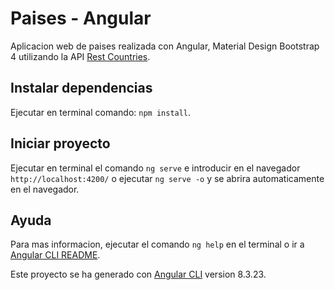 # Paises - Angular

Aplicacion web de paises realizada con Angular, Material Design Bootstrap 4 utilizando la API [Rest Countries](http://restcountries.eu/).

## Instalar dependencias
Ejecutar en terminal comando: `npm install`.

## Iniciar proyecto
Ejecutar en terminal el comando `ng serve` e introducir en el navegador `http://localhost:4200/` o ejecutar `ng serve -o` y se abrira automaticamente en el navegador.

## Ayuda
Para mas informacion, ejecutar el comando `ng help` en el terminal o ir a [Angular CLI README](https://github.com/angular/angular-cli/blob/master/README.md).

Este proyecto se ha generado con [Angular CLI](https://github.com/angular/angular-cli) version 8.3.23.
